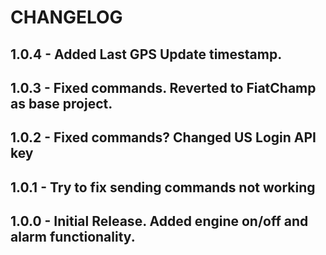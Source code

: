# CHANGELOG
## 1.0.4 - Added Last GPS Update timestamp.
## 1.0.3 - Fixed commands. Reverted to FiatChamp as base project. 
## 1.0.2 - Fixed commands? Changed US Login API key
## 1.0.1 - Try to fix sending commands not working
## 1.0.0 - Initial Release. Added engine on/off and alarm functionality. 



